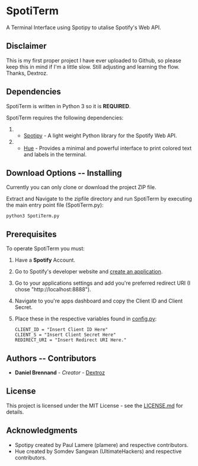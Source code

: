 # SpotiTerm
A Terminal Interface using Spotipy to utalise Spotify's Web API.

## Disclaimer
This is my first proper project I have ever uploaded to Github, so please keep this in mind if I'm a little slow. Still adjusting and learning the flow. Thanks, Dextroz.

## Dependencies
SpotiTerm is written in Python 3 so it is **REQUIRED**.

SpotiTerm requires the following dependencies:
  1. * [Spotipy](https://github.com/plamere/spotipy) - A light weight Python library for the Spotify Web API.
  2. * [Hue](https://github.com/UltimateHackers/hue) - Provides a minimal and powerful interface to print colored text and labels in the terminal.

## Download Options -- Installing
Currently you can only clone or download the project ZIP file.

Extract and Navigate to the zipfile directory and run SpotiTerm by executing the main entry point file (SpotiTerm.py):
  ```
  python3 SpotiTerm.py
  ```

## Prerequisites
To operate SpotiTerm you must:
  
  1. Have a **Spotify** Account.

  1. Go to Spotify's developer website and [create an application](https://beta.developer.spotify.com/dashboard/login). 
  
  2. Go to your applications settings and add you're preferred redirect URI (I chose "http://localhost:8888").
  
  3. Navigate to you're apps dashboard and copy the Client ID and Client Secret.
  
  4. Place these in the respective variables found in [config.py](config.py):
      ```
      CLIENT_ID = "Insert Client ID Here"
      CLIENT_S = "Insert Client Secret Here"
      REDIRECT_URI = "Insert Redirect URI Here."
      ```
## Authors -- Contributors

* **Daniel Brennand** - *Creator* - [Dextroz](https://github.com/Dextroz)

## License

This project is licensed under the MIT License - see the [LICENSE.md](LICENSE.md) for details.

## Acknowledgments

* Spotipy created by Paul Lamere (plamere) and respective contributors.
* Hue created by Somdev Sangwan (UltimateHackers) and respective contributors.
